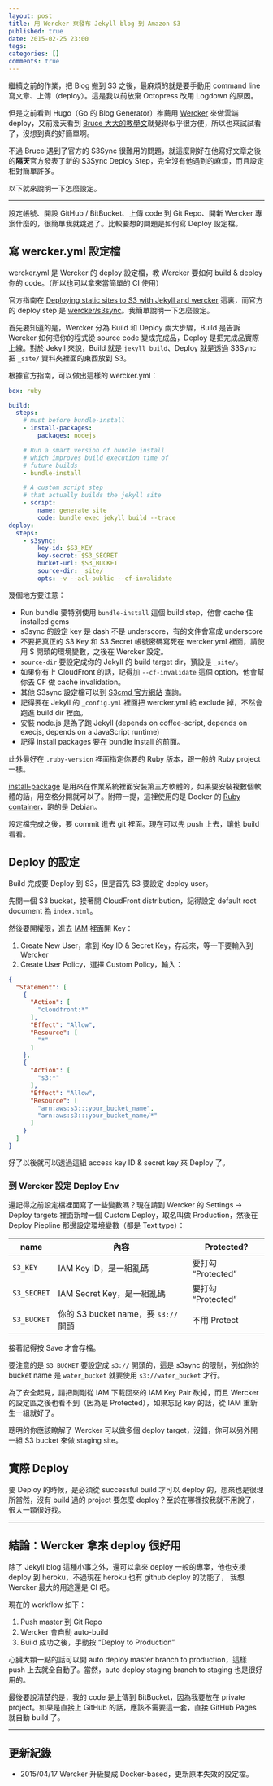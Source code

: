 ```yaml
---
layout: post
title: 用 Wercker 來發布 Jekyll blog 到 Amazon S3
published: true
date: 2015-02-25 23:00
tags:
categories: []
comments: true
---
```


繼續之前的作業，把 Blog 搬到 S3 之後，最麻煩的就是要手動用 command line 寫文章、上傳（deploy）。這是我以前放棄 Octopress 改用 Logdown 的原因。

但是之前看到 Hugo（Go 的 Blog Generator）推薦用 [Wercker](http://wercker.com) 來做雲端 deploy，又前幾天看到 [Bruce 大大的教學文](http://toyroom.bruceli.net/tw/2015/02/22/move-toy-room-blog-to-s3-with-jekyll-and-wercker.html)就覺得似乎很方便，所以也來試試看了，沒想到真的好簡單啊。

不過 Bruce 遇到了官方的 S3Sync 很難用的問題，就這麼剛好在他寫好文章之後的**隔天**官方發表了新的 S3Sync Deploy Step，完全沒有他遇到的麻煩，而且設定相對簡單許多。

以下就來說明一下怎麼設定。

---

設定帳號、開設 GitHub / BitBucket、上傳 code 到 Git Repo、開新 Wercker 專案什麼的，很簡單我就跳過了。比較要想的問題是如何寫 Deploy 設定檔。

## 寫 wercker.yml 設定檔

wercker.yml 是 Wercker 的 deploy 設定檔，教 Wercker 要如何 build & deploy 你的 code。（所以也可以拿來當簡單的 CI 使用）

官方指南在 [Deploying static sites to S3 with Jekyll and wercker](http://devcenter.wercker.com/articles/deployment/jekylls3.html) 這裏，而官方的 deploy step 是 [wercker/s3sync](https://app.wercker.com/#applications/51c82a063179be4478002245/tab/details)。我簡單說明一下怎麼設定。

首先要知道的是，Wercker 分為 Build 和 Deploy 兩大步驟，Build 是告訴 Wercker 如何把你的程式從 source code 變成完成品，Deploy 是把完成品實際上線。對於 Jekyll 來說，Build 就是 `jekyll build`、Deploy 就是透過 S3Sync 把 `_site/` 資料夾裡面的東西放到 S3。

根據官方指南，可以做出這樣的 wercker.yml：

```yml
box: ruby

build:
  steps:
    # must before bundle-install
    - install-packages:
        packages: nodejs

    # Run a smart version of bundle install
    # which improves build execution time of
    # future builds
    - bundle-install

    # A custom script step
    # that actually builds the jekyll site
    - script:
        name: generate site
        code: bundle exec jekyll build --trace
deploy:
  steps:
    - s3sync:
        key-id: $S3_KEY
        key-secret: $S3_SECRET
        bucket-url: $S3_BUCKET
        source-dir: _site/
        opts: -v --acl-public --cf-invalidate
```

幾個地方要注意：

* Run bundle 要特別使用 `bundle-install` 這個 build step，他會 cache 住 installed gems
* s3sync 的設定 key 是 dash 不是 underscore，有的文件會寫成 underscore
* 不要把真正的 S3 Key 和 S3 Secret 帳號密碼寫死在 wercker.yml 裡面，請使用 $ 開頭的環境變數，之後在 Wercker 設定。
* `source-dir` 要設定成你的 Jekyll 的 build target dir，預設是 `_site/`。
* 如果你有上 CloudFront 的話，記得加 `--cf-invalidate` 這個 option，他會幫你去 CF 做 cache invalidation。
* 其他 S3sync 設定檔可以到 [S3cmd 官方網站](http://s3tools.org/s3cmd-sync) 查詢。
* 記得要在 Jekyll 的 `_config.yml` 裡面把 wercker.yml 給 exclude 掉，不然會跑進 build dir 裡面。
* 安裝 node.js 是為了跑 Jekyll (depends on coffee-script, depends on execjs, depends on a JavaScript runtime)
* 記得 install packages 要在 bundle install 的前面。

此外最好在 `.ruby-version` 裡面指定你要的 Ruby 版本，跟一般的 Ruby project 一樣。

[install-package](https://app.wercker.com/#applications/51c829ea3179be4478002168/tab/details) 是用來在作業系統裡面安裝第三方軟體的，如果要安裝複數個軟體的話，用空格分開就可以了。附帶一提，這裡使用的是 Docker 的 [Ruby container](https://registry.hub.docker.com/_/ruby/)，跑的是 Debian。

設定檔完成之後，要 commit 進去 git 裡面。現在可以先 push 上去，讓他 build 看看。

## Deploy 的設定

Build 完成要 Deploy 到 S3，但是首先 S3 要設定 deploy user。

先開一個 S3 bucket，接著開 CloudFront distribution，記得設定 default root document 為 `index.html`。

然後要開權限，進去 [IAM](https://console.aws.amazon.com/iam/home) 裡面開 Key：

1. Create New User，拿到 Key ID & Secret Key，存起來，等一下要輸入到 Wercker
2. Create User Policy，選擇 Custom Policy，輸入：

```json
{
  "Statement": [
    {
      "Action": [
        "cloudfront:*"
      ],
      "Effect": "Allow",
      "Resource": [
        "*"
      ]
    },
    {
      "Action": [
        "s3:*"
      ],
      "Effect": "Allow",
      "Resource": [
        "arn:aws:s3:::your_bucket_name",
        "arn:aws:s3:::your_bucket_name/*"
      ]
    }
  ]
}
```

好了以後就可以透過這組 access key ID & secret key 來 Deploy 了。

### 到 Wercker 設定 Deploy Env

還記得之前設定檔裡面寫了一些變數嗎？現在請到 Wercker 的 Settings -> Deploy targets 裡面新增一個 Custom Deploy，取名叫做 Production，然後在 Deploy Piepline 那邊設定環境變數（都是 Text type）：

| name | 內容 | Protected? |
|-----|----|----------|
| `S3_KEY` | IAM Key ID，是一組亂碼 | 要打勾 “Protected” |
| `S3_SECRET` | IAM Secret Key，是一組亂碼 | 要打勾 “Protected” |
| `S3_BUCKET` | 你的 S3 bucket name，要 `s3://` 開頭 | 不用 Protect |

接著記得按 Save 才會存檔。

要注意的是 `S3_BUCKET` 要設定成 `s3://` 開頭的，這是 s3sync 的限制，例如你的 bucket name 是 `water_bucket` 就要使用 `s3://water_bucket` 才行。

為了安全起見，請把剛剛從 IAM 下載回來的 IAM Key Pair 砍掉，而且 Wercker 的設定區之後也看不到（因為是 Protected），如果忘記 key 的話，從 IAM 重新生一組就好了。

聰明的你應該瞭解了 Wercker 可以做多個 deploy target，沒錯，你可以另外開一組 S3 bucket 來做 staging site。

## 實際 Deploy

要 Deploy 的時候，是必須從 successful build 才可以 deploy 的，想來也是很理所當然，沒有 build 過的 project 要怎麼 deploy？至於在哪裡按我就不用說了，很大一顆很好找。

---

## 結論：Wercker 拿來 deploy 很好用

除了 Jekyll blog 這種小事之外，還可以拿來 deploy 一般的專案，他也支援 deploy 到 heroku，不過現在 heroku 也有 github deploy 的功能了， 我想 Wercker 最大的用途還是 CI 吧。

現在的 workflow 如下：

1. Push master 到 Git Repo
2. Wercker 會自動 auto-build
3. Build 成功之後，手動按 “Deploy to Production”

心臟大顆一點的話可以開 auto deploy master branch to production，這樣 push 上去就全自動了。當然，auto deploy staging branch to staging 也是很好用的。

最後要說清楚的是，我的 code 是上傳到 BitBucket，因為我要放在 private project。如果是直接上 GitHub 的話，應該不需要這一套，直接 GitHub Pages 就自動 build 了。

---

## 更新紀錄

* 2015/04/17 Wercker 升級變成 Docker-based，更新原本失效的設定檔。